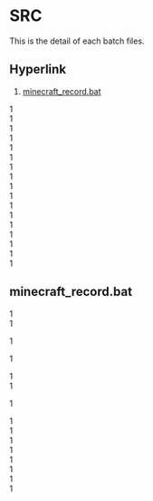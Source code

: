 # SRC

This is the detail of each batch files.

## Hyperlink

1. [minecraft_record.bat](#1)

1<br>
1<br>
1<br>
1<br>
1<br>
1<br>
1<br>
1<br>
1<br>
1<br>
1<br>
1<br>
1<br>
1<br>
1<br>
1<br>
1<br>

## <a name="1"></a>minecraft_record.bat

1<br>
1<br>

1<br>

1<br>

1<br>
1<br>

1<br>

1<br>
1<br>
1<br>
1<br>
1<br>
1<br>
1<br>
1<br>
